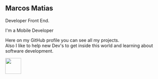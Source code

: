 ## Marcos Matias

Developer Front End.

I'm a Mobile Developer<br/>

Here on my GitHub profile you can see all my projects.  
Also I like to help new Dev's to get inside this world and learning about software development.

<img src="https://img.icons8.com/?size=48&id=7AFcZ2zirX6Y&format=png" width="50">
